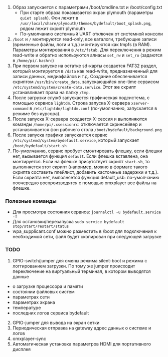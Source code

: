 1. Образ запускается с параметрами /boot/cmdline.txt и /boot/config.txt
	* При старте образа показывается экран plymouth (параметры `quiet splash`). Фон лежит в `/usr/local/share/plymouth/themes/bydefault/boot_splash.png`, рядом лежит скрипт plymouth
	* По-умолчанию системный UART отключен от системной консоли
2. `/boot` и `/` монтируются read-only, все каталоги, требующие записи (временные файлы, логи и т.д.) монтируются как tmpfs (в RAM). Параметры монтирования в `/etc/fstab`. Для переключения в режим read-write и обратно используются алиасы `set_rw` и `set_ro` (задаются в `/home/pi/.bashrc`)
3. При первом запуске на остатке sd-карты создается FAT32 раздел, который монтируется в `/data` как read-write, предназначенный для записи данных, медиафайлов и т.д. Создание обеспечивается скриптом `/usr/bin/create_data`, запускающийся one-time сервисом `/etc/systemd/system/create-data.service`. Этот же скрипт устанавливает права на папку `/tmp`.
4. После загрузки служб запускается графическая подсистема, с помощью сервиса `lightdm`. Строка запуска X-сервера `xserver-command` в `/etc/lightdm/lightdm.conf` (по-умолчанию, запускается в режиме без курсора).
5. После запуска X-сервера создается X-сессия и выполняются команды `/home/pi/.xsessionrc`: отключается скринсейвер и устанавливается фон рабочего стола `/boot/bydefault/background.png`
6. После запуска графики запускается сервис `/etc/systemd/system/bydefault.service`, который запускает `/boot/bydefault/start.sh`
7. По-умолчанию, сервис пробует смонтировать флешку, если флешки нет, вызывается функция `default`. Если флешка вставлена, она монтируется. Если на флешке присутствует скрипт `start.sh`, то выполняется этот скрипт (например, можно в формате такого скрипта составить плейлист, добавить кастомные задержки и т.д.). Если скрипта нет, выполняется функция default_usb: по-умолчанию поочередно воспроизводятся с помощью omxplayer все файлы на флешке.

### Полезные команды

* Для просмотра состояния сервиса: `journalctl -u bydefault.service -f`
* Для остановки/перезапуска `sudo service bydefault stop/start/restart/status`
* wpa_supplicant.conf можно разместить в /boot для подключения к необходимой сети, файл будет скопирован при следующей загрузке

### TODO

1. GPIO-switch/jumper для смены режима silent-boot и режима с логгированием загрузки. По тому же jumper происходит переключение на виртуальный терминал, в котором выводятся данные
* о загрузке процессора и памяти
* состоянии файловых систем
* параметрах сети
* параметрах экрана
* температуре
* последних логов сервиса bydefault
2. GPIO-jumper для вывода на экран сетки
3. Периодическая отправка на gateway адрес данных о системе и логов
4. omxplayer-sync
5. Автоматическая установка параметров HDMI для портативного дисплея